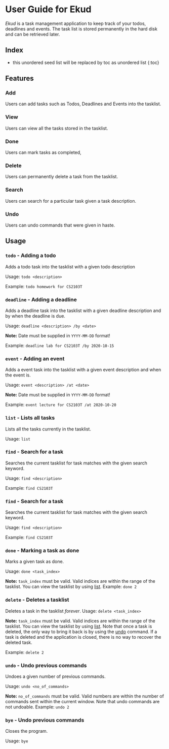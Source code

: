# User Guide for Ekud
*Ekud* is a task management application to keep track of your todos, deadlines and events. 
The task list is stored permanently in the hard disk and can be retrieved later.

## Index
* this unordered seed list will be replaced by toc as unordered list
{:toc}
## Features 

### Add
Users can add tasks such as Todos, Deadlines and Events into the tasklist.
### View
Users can view all the tasks stored in the tasklist.
### Done
Users can mark tasks as completed,
### Delete
Users can permanently delete a task from the tasklist.
### Search
Users can search for a particular task given a task description.
### Undo
Users can undo commands that were given in haste.

## Usage

### `todo` - Adding a todo
Adds a todo task into the tasklist with a given todo description

Usage: `todo <description>`

Example: `todo homework for CS2103T`

### `deadline` - Adding a deadline
Adds a deadline task into the tasklist with a given deadline description and by when the deadline is due.

Usage: `deadline <description> /by <date>`

**Note:** Date must be supplied in `YYYY-MM-DD` format!

Example: `deadline lab for CS2103T /by 2020-10-15`

### `event` - Adding an event
Adds a event task into the tasklist with a given event description and when the event is.

Usage: `event <description> /at <date>`

**Note:** Date must be supplied in `YYYY-MM-DD` format!

Example: `event lecture for CS2103T /at 2020-10-20`


### `list` - Lists all tasks
Lists all the tasks currently in the tasklist.

Usage: `list`

### `find` - Search for a task
Searches the current tasklist for task matches with the given search keyword.

Usage: `find <description>`

Example: `find CS2103T`

### `find` - Search for a task
Searches the current tasklist for task matches with the given search keyword.

Usage: `find <description>`

Example: `find CS2103T`

### `done` - Marking a task as done
Marks a given task as done.

Usage: `done <task_index>`

**Note:** `task_index` must be valid. Valid indices are within the range of the tasklist. You can view the tasklist by using [list](https://adithyanarayan.github.io/ip/#list).
Example: `done 2`

### `delete` - Deletes a tasklist
Deletes a task in the tasklist *forever*.
Usage: `delete <task_index>`

**Note:** `task_index` must be valid. Valid indices are within the range of the tasklist. You can view the tasklist by using [list](https://adithyanarayan.github.io/ip/#list). Note that once a task is deleted, the only way to bring it back is by using the [undo](https://adithyanarayan.github.io/ip/#undo) command. If a task is deleted and the application is closed, there is no way to recover the deleted task.

Example: `delete 2`

### `undo` - Undo previous commands
Undoes a given number of previous commands.

Usage: `undo <no_of_commands>`

**Note:** `no_of_commands` must be valid. Valid numbers are within the number of commands sent within the current window. Note that undo commands are not undoable.
Example: `undo 2`

### `bye` - Undo previous commands
Closes the program.

Usage: `bye`
